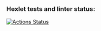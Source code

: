 ### Hexlet tests and linter status:
[![Actions Status](https://github.com/Krissisp/devops-for-programmers-project-76/workflows/hexlet-check/badge.svg)](https://github.com/Krissisp/devops-for-programmers-project-76/actions)